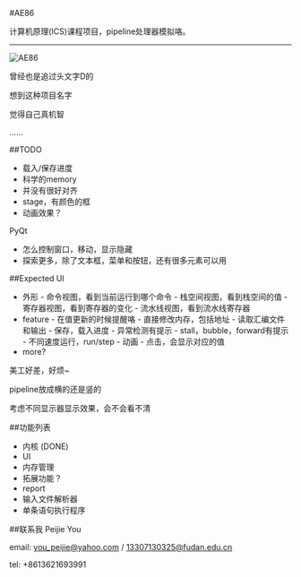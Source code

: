 #AE86

计算机原理(ICS)课程项目，pipeline处理器模拟咯。

---
![AE86](http://i.ytimg.com/vi/Gah8FnYSypk/maxresdefault.jpg)

曾经也是追过头文字D的

想到这种项目名字

觉得自己真机智

......

##TODO
-    载入/保存进度
-    科学的memory
-    并没有很好对齐
-    stage，有颜色的框
-    动画效果？

PyQt

-    怎么控制窗口，移动，显示隐藏
-    探索更多，除了文本框，菜单和按钮，还有很多元素可以用

##Expected UI
-    外形
    -    命令视图，看到当前运行到哪个命令
    -    栈空间视图，看到栈空间的值
    -    寄存器视图，看到寄存器的变化
    -    流水线视图，看到流水线寄存器
-    feature
    -    在值更新的时候提醒咯
    -    直接修改内存，包括地址
    -    读取汇编文件和输出
    -    保存，载入进度
    -    异常检测有提示
    -    stall，bubble，forward有提示
    -    不同速度运行，run/step
    -    动画
    -    点击，会显示对应的值
-    more?

美工好差，好烦~

pipeline放成横的还是竖的

考虑不同显示器显示效果，会不会看不清

##功能列表

-    内核    (DONE)
-    UI
-    内存管理
-    拓展功能？
-    report
-    输入文件解析器
-    单条语句执行程序

##联系我
Peijie You

email:    you_peijie@yahoo.com / 13307130325@fudan.edu.cn

tel:        +8613621693991
